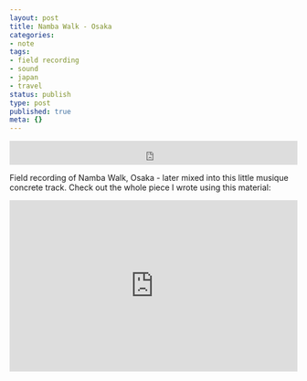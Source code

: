 ```yaml
---
layout: post
title: Namba Walk - Osaka
categories:
- note
tags:
- field recording
- sound
- japan
- travel
status: publish
type: post
published: true
meta: {}
---
```


<iframe style="border: 0; width: 100%; height: 42px;" src="https://bandcamp.com/EmbeddedPlayer/album=1924451892/size=small/bgcol=ffffff/linkcol=0687f5/track=2761195598/transparent=true/" seamless><a href="https://charlesmartin.bandcamp.com/album/travel">Travel by Charles Martin</a></iframe>

Field recording of Namba Walk, Osaka - later mixed into this little musique concrete track. Check out the whole piece I wrote using this material:

<iframe width="100%" height="300" scrolling="no" frameborder="no" src="https://w.soundcloud.com/player/?url=https%3A//api.soundcloud.com/tracks/11124453&amp;color=%23ff5500&amp;auto_play=false&amp;hide_related=false&amp;show_comments=true&amp;show_user=true&amp;show_reposts=false&amp;show_teaser=true&amp;visual=true"></iframe>
